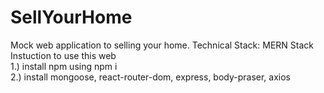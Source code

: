 # SellYourHome
Mock web application to selling your home.
Technical Stack: MERN Stack
<br/>
Instuction to use this web
<br/>
1.) install npm using npm i
<br/>
2.) install mongoose, react-router-dom, express, body-praser, axios
